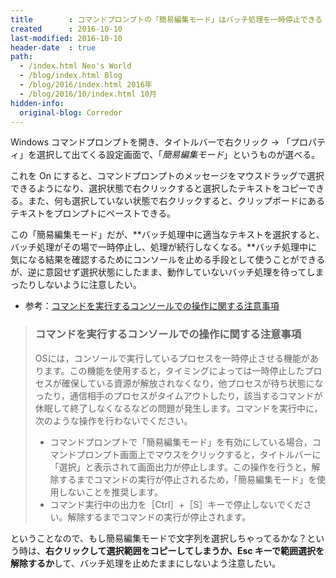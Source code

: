 ```yaml
---
title        : コマンドプロンプトの「簡易編集モード」はバッチ処理を一時停止できる
created      : 2016-10-10
last-modified: 2016-10-10
header-date  : true
path:
  - /index.html Neo's World
  - /blog/index.html Blog
  - /blog/2016/index.html 2016年
  - /blog/2016/10/index.html 10月
hidden-info:
  original-blog: Corredor
---
```


Windows コマンドプロンプトを開き、タイトルバーで右クリック → 「プロパティ」を選択して出てくる設定画面で、「*簡易編集モード*」というものが選べる。

これを On にすると、コマンドプロンプトのメッセージをマウスドラッグで選択できるようになり、選択状態で右クリックすると選択したテキストをコピーできる。また、何も選択していない状態で右クリックすると、クリップボードにあるテキストをプロンプトにペーストできる。

この「簡易編集モード」だが、**バッチ処理中に適当なテキストを選択すると、バッチ処理がその場で一時停止し、処理が続行しなくなる。**バッチ処理中に気になる結果を確認するためにコンソールを止める手段として使うことができるが、逆に意図せず選択状態にしたまま、動作していないバッチ処理を待ってしまったりしないように注意したい。

- 参考：[コマンドを実行するコンソールでの操作に関する注意事項](http://itdoc.hitachi.co.jp/manuals/3020/30203S1033/AJSO0018.HTM)

> ### コマンドを実行するコンソールでの操作に関する注意事項
> 
> OSには，コンソールで実行しているプロセスを一時停止させる機能があります。この機能を使用すると，タイミングによっては一時停止したプロセスが確保している資源が解放されなくなり，他プロセスが待ち状態になったり，通信相手のプロセスがタイムアウトしたり，該当するコマンドが休眠して終了しなくなるなどの問題が発生します。コマンドを実行中に，次のような操作を行わないでください。
> 
> - コマンドプロンプトで「簡易編集モード」を有効にしている場合，コマンドプロンプト画面上でマウスをクリックすると，タイトルバーに「選択」と表示されて画面出力が停止します。この操作を行うと，解除するまでコマンドの実行が停止されるため，「簡易編集モード」を使用しないことを推奨します。
> - コマンド実行中の出力を［Ctrl］+［S］キーで停止しないでください。解除するまでコマンドの実行が停止されます。

ということなので、もし簡易編集モードで文字列を選択しちゃってるかな？という時は、**右クリックして選択範囲をコピーしてしまうか、Esc キーで範囲選択を解除するか**して、バッチ処理を止めたままにしないよう注意したい。
